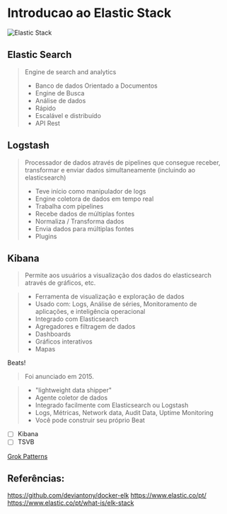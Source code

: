 # Introducao ao Elastic Stack

![Elastic Stack](https://www.elastic.co/static-res/images/elk/elk-stack-elkb-diagram.svg)

## Elastic Search
> Engine de search and analytics
> - Banco de dados Orientado a Documentos
> - Engine de Busca
> - Análise de dados
> - Rápido
> - Escalável e distribuído
> - API Rest


## Logstash
> Processador de dados através de pipelines que consegue receber, transformar e enviar dados simultaneamente (incluindo ao elasticsearch)
> - Teve início como manipulador de logs
> - Engine coletora de dados em tempo real
> - Trabalha com pipelines
> - Recebe dados de múltiplas fontes
> - Normaliza / Transforma dados
> - Envia dados para múltiplas fontes
> - Plugins



## Kibana
> Permite aos usuários a visualização dos dados do elasticsearch através de gráficos, etc.

> - Ferramenta de visualização e exploração de dados
> - Usado com: Logs, Análise de séries, Monitoramento de aplicações, e inteligência operacional
> - Integrado com Elasticsearch
> - Agregadores e filtragem de dados
> - Dashboards
> - Gráficos interativos
> - Mapas

Beats!
> Foi anunciado em 2015.

> - "lightweight data shipper"
> - Agente coletor de dados
> - Integrado facilmente com Elasticsearch ou Logstash
> - Logs, Métricas, Network data, Audit Data, Uptime Monitoring
> - Você pode construir seu próprio Beat

- [ ] Kibana
- [ ] TSVB

[Grok Patterns](https://github.com/hpcugent/logstash-patterns/blob/master/files/grok-patterns)


## Referências:
https://github.com/deviantony/docker-elk
https://www.elastic.co/pt/
https://www.elastic.co/pt/what-is/elk-stack

